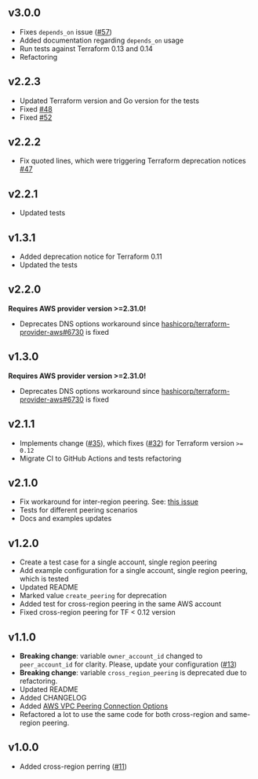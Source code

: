 v3.0.0
----
* Fixes `depends_on` issue ([#57](https://github.com/grem11n/terraform-aws-vpc-peering/issues/57))
* Added documentation regarding `depends_on` usage
* Run tests against Terraform 0.13 and 0.14
* Refactoring

v2.2.3
----
* Updated Terraform version and Go version for the tests
* Fixed [#48](https://github.com/grem11n/terraform-aws-vpc-peering/issues/48)
* Fixed [#52](https://github.com/grem11n/terraform-aws-vpc-peering/issues/52)

v2.2.2
----
* Fix quoted lines, which were triggering Terraform deprecation notices [#47](https://github.com/grem11n/terraform-aws-vpc-peering/pull/47)

v2.2.1
----
* Updated tests

v1.3.1
----
* Added deprecation notice for Terraform 0.11
* Updated the tests

v2.2.0
----
**Requires AWS provider version >=2.31.0!**

* Deprecates DNS options workaround since [hashicorp/terraform-provider-aws#6730](https://github.com/hashicorp/terraform-provider-aws/issues/6730) is fixed

v1.3.0
----
**Requires AWS provider version >=2.31.0!**

* Deprecates DNS options workaround since [hashicorp/terraform-provider-aws#6730](https://github.com/hashicorp/terraform-provider-aws/issues/6730) is fixed

v2.1.1
----
* Implements change ([#35](https://github.com/grem11n/terraform-aws-vpc-peering/pull/35)), which fixes ([#32](https://github.com/grem11n/terraform-aws-vpc-peering/issues/32)) for Terraform version `>= 0.12`
* Migrate CI to GitHub Actions and tests refactoring

v2.1.0
----
* Fix workaround for inter-region peering. See: [this issue](https://github.com/terraform-providers/terraform-provider-aws/issues/6730)
* Tests for different peering scenarios
* Docs and examples updates

v1.2.0
----
* Create a test case for a single account, single region peering
* Add example configuration for a single account, single region peering, which is tested
* Updated README
* Marked value `create_peering` for deprecation
* Added test for cross-region peering in the same AWS account
* Fixed cross-region peering for TF < 0.12 version

v1.1.0
----
* **Breaking change**: variable `owner_account_id` changed to `peer_account_id` for clarity. Please, update your configuration ([#13](https://github.com/grem11n/terraform-aws-vpc-peering/pull/13))
* **Breaking change**: variable `cross_region_peering` is deprecated due to refactoring.
* Updated README
* Added CHANGELOG
* Added [AWS VPC Peering Connection Options](https://www.terraform.io/docs/providers/aws/r/vpc_peering_options.html)
* Refactored a lot to use the same code for both cross-region and same-region peering.

v1.0.0
----
* Added cross-region perring ([#11](https://github.com/grem11n/terraform-aws-vpc-peering/pull/11))
